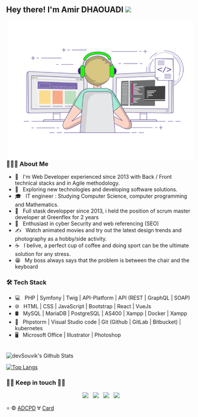 <h2> Hey there! I'm Amir DHAOUADI <img src="https://github.com/souvikguria98/souvikguria98/blob/master/Hi.gif" width="25"></h2>
<img align="right" alt="GIF" src="https://raw.githubusercontent.com/devSouvik/devSouvik/master/gif3.gif" width="500"/>

<h3> 👨🏻‍💻 About Me </h3>

- 🔭 &nbsp; I'm Web Developer experienced since 2013 with Back / Front technical stacks and in Agile methodology. 
- 🤔 &nbsp; Exploring new technologies and developing software solutions.
- 🎓 &nbsp; IT engineer : Studying Computer Science, computer programming and Mathematics.
- 💼 &nbsp; Full stask developper since 2013, i held the position of scrum master developer at Greenflex for 2 years
- 🌱 &nbsp; Enthusiast in cyber Security and web referencing (SEO)
- ✍️ &nbsp; Watch animated movies and try out the latest design trends and photography as a hobby/side activity.
- ☕ &nbsp; I belive, a perfect cup of coffee and doing sport can be the ultimate solution for any stress. 
- 😁 &nbsp; My boss always says that the problem is between the chair and the keyboard

<h3>🛠 Tech Stack</h3>

- 💻 &nbsp; PHP | Symfony | Twig | API-Platform | API (REST | GraphQL | SOAP) 
- 🌐 &nbsp; HTML | CSS | JavaScript | Bootstrap | React | VueJs
- 🛢 &nbsp; MySQL | MariaDB | PostgreSQL | AS400 | Xampp | Docker | Xampp
- 🔧 &nbsp; Phpstorm | Visual Studio code | Git (Github | GitLab | Bitbucket) | kubernetes
- 🖥 &nbsp; Microsoft Office | Illustrator | Photoshop 

<br>

<img align="center" src="https://github-readme-stats.vercel.app/api?username=ADCPD&include_all_commits=true&count_private=true&show_icons=true&line_height=20&title_color=7A7ADB&icon_color=2234AE&text_color=D3D3D3&bg_color=0,000000,130F40" alt="devSouvik's Github Stats">

</br>

[![Top Langs](https://github-readme-stats.vercel.app/api/top-langs/?username=ADCPD&layout=compact&text_color=daf7dc&bg_color=151515)](https://github.com/devSouvik/github-readme-stats)


<h3> 🤝🏻 Keep in touch 🤝🏻 </h3>

<p align="center">
&nbsp; <a href="https://twitter.com/adcpd" target="_blank" rel="noopener noreferrer"><img src="https://img.icons8.com/plasticine/100/000000/twitter.png" width="50" /></a>  
&nbsp; <a href="https://www.instagram.com/instamayros/?hl=fr" target="_blank" rel="noopener noreferrer"><img src="https://img.icons8.com/plasticine/100/000000/instagram-new.png" width="50" /></a>  
&nbsp; <a href="https://www.linkedin.com/in/dhaouadiamir" target="_blank" rel="noopener noreferrer"><img src="https://img.icons8.com/plasticine/100/000000/linkedin.png" width="50" /></a>
&nbsp; <a href="mailto:dhaouadi.amir@gmail.com" target="_blank" rel="noopener noreferrer"><img src="https://img.icons8.com/plasticine/100/000000/gmail.png"  width="50" /></a>
</p>

⭐️ &#169;	[ADCPD](https://github.com/ADCPD) &forall; [Card](http://card.adhaouadi.com/en)
